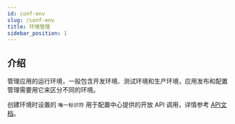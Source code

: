 ```yaml
---
id: conf-env
slug: /conf-env
title: 环境管理
sidebar_position: 1
---
```


## 介绍

管理应用的运行环境，一般包含开发环境、测试环境和生产环境，应用发布和配置管理需要用它来区分不同的环境。

创建环境时设置的 `唯一标识符` 用于配置中心提供的开放 API 调用，详情参考 [API文档](/docs/config-api)。